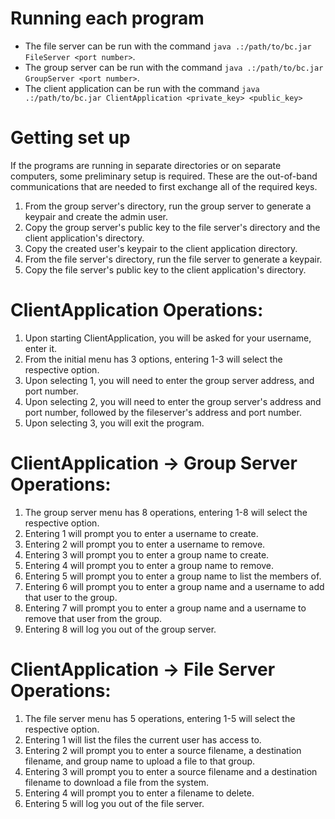 # Running each program
* The file server can be run with the command
  `java .:/path/to/bc.jar
  FileServer <port number>`.
* The group server can be run with the command
  `java .:/path/to/bc.jar
  GroupServer <port number>`.
* The client application can be run with the command
  `java .:/path/to/bc.jar ClientApplication <private_key> <public_key>`

# Getting set up
If the programs are running in separate directories or on separate
computers, some preliminary setup is required. These are the out-of-band
communications that are needed to first exchange all of the required
keys.
1. From the group server's directory, run the group server to generate a
   keypair and create the admin user. 
4. Copy the group server's public key to the file server's directory and
the client application's directory.
5. Copy the created user's keypair to the client application directory.
5. From the file server's directory, run the file server to
generate a keypair.
6. Copy the file server's public key to the client application's
directory.

# ClientApplication Operations:
1. Upon starting ClientApplication, you will be asked for your username, enter it.
2. From the initial menu has 3 options, entering 1-3 will select the respective option.
3. Upon selecting 1, you will need to enter the group server address, and port number.
4. Upon selecting 2, you will need to enter the group server's address and port number, followed by the fileserver's address and port number.
5. Upon selecting 3, you will exit the program.

# ClientApplication -> Group Server Operations:
1. The group server menu has 8 operations, entering 1-8 will select the respective option.
2. Entering 1 will prompt you to enter a username to create.
3. Entering 2 will prompt you to enter a username to remove.
4. Entering 3 will prompt you to enter a group name to create.
5. Entering 4 will prompt you to enter a group name to remove.
6. Entering 5 will prompt you to enter a group name to list the members of.
7. Entering 6 will prompt you to enter a group name and a username to add that user to the group.
8. Entering 7 will prompt you to enter a group name and a username to remove that user from the group.
9. Entering 8 will log you out of the group server.

# ClientApplication -> File Server Operations:
1. The file server menu has 5 operations, entering 1-5 will select the respective option.
2. Entering 1 will list the files the current user has access to.
3. Entering 2 will prompt you to enter a source filename, a destination filename, and group name to upload a file to that group.
4. Entering 3 will prompt you to enter a source filename and a destination filename to download a file from the system.
5. Entering 4 will prompt you to enter a filename to delete.
6. Entering 5 will log you out of the file server.
